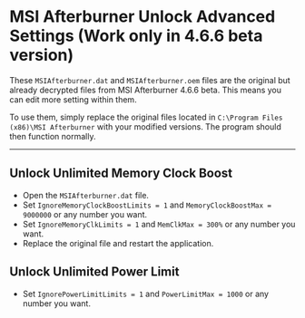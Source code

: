 # MSI Afterburner Unlock Advanced Settings (Work only in 4.6.6 beta version)

These `MSIAfterburner.dat` and `MSIAfterburner.oem` files are the original but already decrypted files from MSI Afterburner 4.6.6 beta. This means you can edit more setting within them.

To use them, simply replace the original files located in `C:\Program Files (x86)\MSI Afterburner` with your modified versions. The program should then function normally.

---
## Unlock Unlimited Memory Clock Boost


* Open the `MSIAfterburner.dat` file.
* Set `IgnoreMemoryClockBoostLimits = 1` and `MemoryClockBoostMax = 9000000` or any number you want.
* Set `IgnoreMemoryClkLimits = 1` and `MemClkMax = 300%` or any number you want.
* Replace the original file and restart the application.


## Unlock Unlimited Power Limit

* Set `IgnorePowerLimitLimits = 1` and `PowerLimitMax = 1000` or any number you want.
